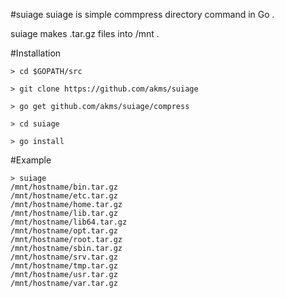 #suiage
suiage is simple commpress directory command in Go .

suiage makes .tar.gz files into /mnt .

#Installation

```
> cd $GOPATH/src

> git clone https://github.com/akms/suiage 

> go get github.com/akms/suiage/compress

> cd suiage

> go install
```

#Example

```
> suiage
/mnt/hostname/bin.tar.gz
/mnt/hostname/etc.tar.gz
/mnt/hostname/home.tar.gz
/mnt/hostname/lib.tar.gz
/mnt/hostname/lib64.tar.gz
/mnt/hostname/opt.tar.gz
/mnt/hostname/root.tar.gz
/mnt/hostname/sbin.tar.gz
/mnt/hostname/srv.tar.gz
/mnt/hostname/tmp.tar.gz
/mnt/hostname/usr.tar.gz
/mnt/hostname/var.tar.gz
```
